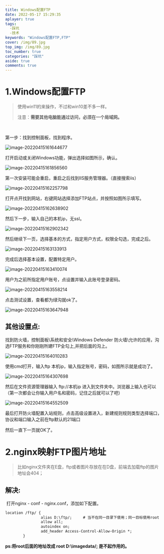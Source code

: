 ```yaml
---
title: Windows配置FTP
date: 2022-05-17 15:29:35
aplayer: true
tags:
  -踩坑
  -技术
keywords: "Windows配置FTP,FTP"
cover: /img/89.jpg
top_img: /img/89.jpg
toc_number: true
categories: "踩坑"
aside: true
comments: true
---
```


# 1.Windows配置FTP

> 使用win11的来操作，不过和win10差不多一样。
>
>  注意：**需要其他电脑能通过访问，必须在一个局域网。**

​			

第一步：找到控制面板，找到程序。

![image-20220415161644677](/./img/lat/image-20220415161644677.png)

打开启动或关闭Windows功能，弹出选择如图所示，确认。

![image-20220415161856560](/./img/lat/image-20220415161856560.png)

第一次安装可能会重启，重启之后找到IIS服务管理器。（直接搜索iis）

![image-20220415162257798](/./img/lat/image-20220415162257798.png)

打开点开找到网站，右键网站选择添加FTP站点，并按照如图所示填写。

![image-20220415162638902](/./img/lat/image-20220415162638902.png)

然后下一步，输入自己的本机ip，无ssl。

![image-20220415162902342](/./img/lat/image-20220415162902342.png)

然后继续下一页，选择基本的方式，指定用户方式，权限全勾选，完成之后。

![image-20220415163133913](/./img/lat/image-20220415163133913.png)

完成后选择基本设置，配置特定用户。

![image-20220415163410074](/./img/lat/image-20220415163410074.png)

用户为之前所指定用户账号，点设置并输入此账号登录密码。

![image-20220415163558214](/./img/lat/image-20220415163558214.png)

点击测试设置，查看都为绿沟就ok了。

![image-20220415163647948](/./img/lat/image-20220415163647948.png)

## 其他设置点: ## 
找到防火墙，控制面板\系统和安全\Windows Defender 防火墙\允许的应用，沟选FTP服务和你刚刚所建FTP全勾上,并把后面的沟上。

![image-20220415164010283](/./img/lat/image-20220415164010283.png)

使用cmd打开，输入ftp 本机ip，输入指定账号，密码，如图所示就是成功了。

![image-20220415164307698](/./img/lat/image-20220415164307698.png)

然后在文件资源管理器输入 ftp://本机ip 进入到文件夹中。浏览器上输入也可以（第一次都会让你输入用户名和密码，记住之后就可以了吧）

![image-20220415164552509](/./img/lat/image-20220415164552509.png)

最后打开防火墙配置入站规则，点击高级设置进入，新建规则规则类型选择端口，协议和端口输入之前在ftp默认的21端口

然后一直下一页就OK了。

# 2.nginx映射FTP图片地址

> 比如nginx文件夹在E盘，ftp或者图片存放在在D盘，前端去加载ftp的图片地址会404；

## 解决: ##

​			打开nginx  -   conf   -    nginx.conf，添加如下配置。

```XML
location /ftp/ {
				alias D:\ftp/;     # 当不在同一目录下使用；同一目标使用root
				allow all;
				autoindex on;
				add_header Access-Control-Allow-Origin *;
		}
```

**ps:将root后面的地址改成 root D:\imagedata/; 是不起作用的。**

